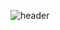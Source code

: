 ![header](https://capsule-render.vercel.app/api?type=venom&color=auto&height=300&section=header&text=엄수현&fontSize=90)
